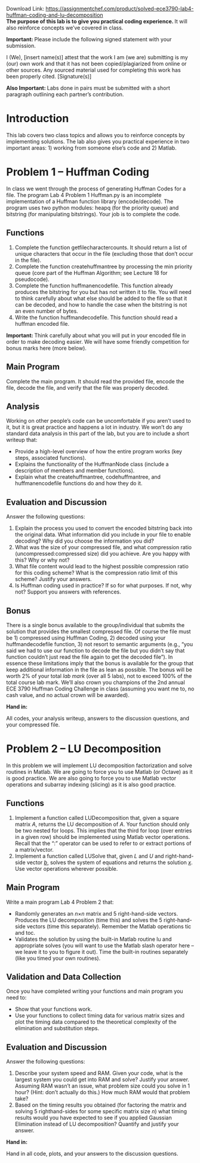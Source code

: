 Download Link: https://assignmentchef.com/product/solved-ece3790-lab4-huffman-coding-and-lu-decomposition
<br>
<strong>The purpose of this lab is to give you practical coding experience. </strong>It will also reinforce concepts we’ve covered in class.

<strong>Important: </strong>Please include the following signed statement with your submission.

I (We), [insert name(s)] attest that the work I am (we are) submitting is my (our) own work and that it has not been copied/plagiarized from online or other sources. Any sourced material used for completing this work has been properly cited. [Signature(s)]

<strong>Also Important: </strong>Labs done in pairs must be submitted with a short paragraph outlining each partner’s contribution.

<h1>Introduction</h1>

This lab covers two class topics and allows you to reinforce concepts by implementing solutions. The lab also gives you practical experience in two important areas: 1) working from someone else’s code and 2) Matlab.

<h1>Problem 1 – Huffman Coding</h1>

In class we went through the process of generating Huffman Codes for a file. The program Lab 4 Problem 1 Huffman.py is an incomplete implementation of a Huffman function library (encode/decode). The program uses two python modules: heapq (for the priority queue) and bitstring (for manipulating bitstrings). Your job is to complete the code.

<h2>Functions</h2>

<ol>

 <li>Complete the function getfilecharactercounts. It should return a list of unique characters that occur in the file (excluding those that don’t occur in the file).</li>

 <li>Complete the function createhuffmantree by processing the min priority queue (core part of the Huffman Algorithm; see Lecture 18 for pseudocode).</li>

 <li>Complete the function huffmanencodefile. This function already produces the bitstring for you but has not written it to file. You will need to think carefully about what else should be added to the file so that it can be decoded, and how to handle the case when the bitstring is not an even number of bytes.</li>

 <li>Write the function huffmandecodefile. This function should read a huffman encoded file.</li>

</ol>

<strong>Important: </strong>Think carefully about what you will put in your encoded file in order to make decoding easier. We will have some friendly competition for bonus marks here (more below).

<h2>Main Program</h2>

Complete the main program. It should read the provided file, encode the file, decode the file, and verify that the file was properly decoded.

<h2>Analysis</h2>

Working on other people’s code can be uncomfortable if you aren’t used to it, but it is great practice and happens a lot in industry. We won’t do any standard data analysis in this part of the lab, but you are to include a short writeup that:

<ul>

 <li>Provide a high-level overview of how the entire program works (key steps, associated functions).</li>

 <li>Explains the functionality of the HuffmanNode class (include a description of members and member functions).</li>

 <li>Explain what the createhuffmantree, codehuffmantree, and huffmanencodefile functions do and how they do it.</li>

</ul>

<h2>Evaluation and Discussion</h2>

Answer the following questions:

<ol>

 <li>Explain the process you used to convert the encoded bitstring back into the original data. What information did you include in your file to enable decoding? Why did you choose the information you did?</li>

 <li>What was the size of your compressed file, and what compression ratio (uncompressed:compressed size) did you achieve. Are you happy with this? Why or why not?</li>

 <li>What file content would lead to the highest possible compression ratio for this coding scheme? What is the compression ratio limit of this scheme? Justify your answers.</li>

 <li>Is Huffman coding used in practice? If so for what purposes. If not, why not? Support you answers with references.</li>

</ol>

<h2>Bonus</h2>

There is a single bonus available to the group/individual that submits the solution that provides the smallest compressed file. Of course the file must be 1) compressed using Huffman Coding, 2) decoded using your huffmandecodefile function, 3) not resort to semantic arguments (e.g., “you said we had to use our function to decode the file but you didn’t say that function couldn’t just read the file again to get the decoded file”). In essence these limitations imply that the bonus is available for the group that keep additional information in the file as lean as possible. The bonus will be worth 2% of your total <em>lab mark </em>(over all 5 labs), not to exceed 100% of the total course lab mark. We’ll also crown you champions of the 2nd annual ECE 3790 Huffman Coding Challenge in class (assuming you want me to, no cash value, and no actual crown will be awarded).

<strong>Hand in:</strong>

All codes, your analysis writeup, answers to the discussion questions, and your compressed file.

<h1>Problem 2 – LU Decomposition</h1>

In this problem we will implement LU decomposition factorization and solve routines in Matlab. We are going to force you to use Matlab (or Octave) as it is good practice. We are also going to force you to use Matlab vector operations and subarray indexing (slicing) as it is also good practice.

<h2>Functions</h2>

<ol>

 <li>Implement a function called LUDecomposition that, given a square matrix <em>A</em>, returns the LU decomposition of <em>A</em>. Your function should only be two nested for loops. This implies that the third for loop (over entries in a given row) should be implemented using Matlab vector operations. Recall that the “:” operator can be used to refer to or extract portions of a matrix/vector.</li>

 <li>Implement a function called LUSolve that, given <em>L </em>and <em>U </em>and right-hand-side vector <em><u>b</u></em>, solves the system of equations and returns the solution <em><u>x</u></em>. Use vector operations wherever possible.</li>

</ol>

<h2>Main Program</h2>

Write a main program Lab 4 Problem 2 that:

<ul>

 <li>Randomly generates an <em>n</em>×<em>n </em>matrix and 5 right-hand-side vectors. Produces the LU decomposition (time this) and solves the 5 right-hand-side vectors (time this separately). Remember the Matlab operations tic and toc.</li>

 <li>Validates the solution by using the built-in Matlab routine lu and appropriate solves (you will want to use the Matlab slash operator here – we leave it to you to figure it out). Time the built-in routines separately (like you timed your own routines).</li>

</ul>

<h2>Validation and Data Collection</h2>

Once you have completed writing your functions and main program you need to:

<ul>

 <li>Show that your functions work.</li>

 <li>Use your functions to collect timing data for various matrix sizes and plot the timing data compared to the theoretical complexity of the elimination and substitution steps.</li>

</ul>

<h2>Evaluation and Discussion</h2>

Answer the following questions:

<ol>

 <li>Describe your system speed and RAM. Given your code, what is the largest system you could get into RAM and solve? Justify your answer. Assuming RAM wasn’t an issue, what problem size could you solve in 1 hour? (Hint: don’t actually do this.) How much RAM would that problem take?</li>

 <li>Based on the timing results you obtained (for factoring the matrix and solving 5 righthand-sides for some specific matrix size <em>n</em>) what timing results would you have expected to see if you applied Gaussian Elimination instead of LU decomposition? Quantify and justify your answer.</li>

</ol>

<strong>Hand in:</strong>

Hand in all code, plots, and your answers to the discussion questions.